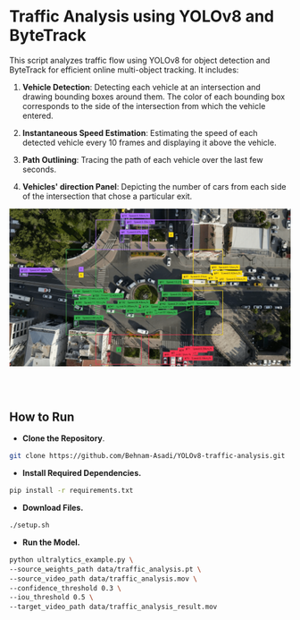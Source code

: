 # Traffic Analysis using YOLOv8 and ByteTrack

This script analyzes traffic flow using YOLOv8 for object detection and ByteTrack for efficient online multi-object tracking. It includes:

1. **Vehicle Detection**: Detecting each vehicle at an intersection and drawing bounding boxes around them. The color of each bounding box corresponds to the side of the intersection from which the vehicle entered.
  
2. **Instantaneous Speed Estimation**: Estimating the speed of each detected vehicle every 10 frames and displaying it above the vehicle.
  
3. **Path Outlining**: Tracing the path of each vehicle over the last few seconds.
  
4. **Vehicles' direction Panel**: Depicting the number of cars from each side of the intersection that chose a particular exit.

<div align="center">
  <img src="src/img/screenshot-compress.png" align="center" width="700">
</div>

<br><br>

## How to Run
- **Clone the Repository**.

```bash
git clone https://github.com/Behnam-Asadi/YOLOv8-traffic-analysis.git
 ```
- **Install Required Dependencies.**

 ```bash
pip install -r requirements.txt
 ```
- **Download Files.**
 ```bash
./setup.sh
 ```
- **Run the Model.**
 ```bash
python ultralytics_example.py \
--source_weights_path data/traffic_analysis.pt \
--source_video_path data/traffic_analysis.mov \
--confidence_threshold 0.3 \
--iou_threshold 0.5 \
--target_video_path data/traffic_analysis_result.mov
 ```

